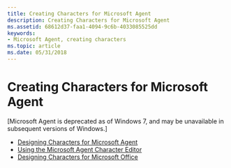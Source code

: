 ```yaml
---
title: Creating Characters for Microsoft Agent
description: Creating Characters for Microsoft Agent
ms.assetid: 68612d37-faa1-4094-9c6b-4033085525dd
keywords:
- Microsoft Agent, creating characters
ms.topic: article
ms.date: 05/31/2018
---
```


# Creating Characters for Microsoft Agent

\[Microsoft Agent is deprecated as of Windows 7, and may be unavailable in subsequent versions of Windows.\]

-   [Designing Characters for Microsoft Agent](designing-characters-for-microsoft-agent.md)
-   [Using the Microsoft Agent Character Editor](using-the-microsoft-agent-character-editor.md)
-   [Designing Characters for Microsoft Office](designing-characters-for-microsoft-office.md)

 

 




